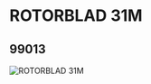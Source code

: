 # ROTORBLAD 31M
## 99013
![ROTORBLAD 31M](https://lc-www-live-s.legocdn.com/media/bricks/5/2/4651822.jpg)
